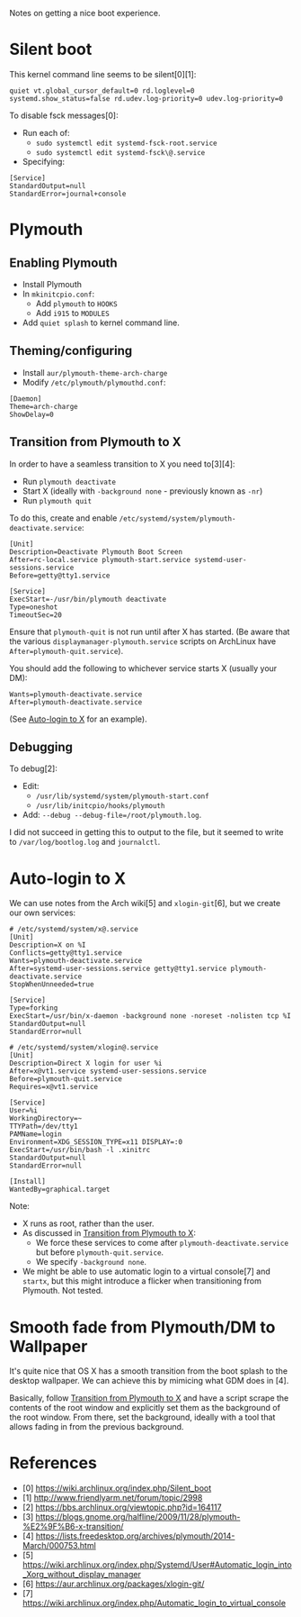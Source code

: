 Notes on getting a nice boot experience.

# Silent boot

This kernel command line seems to be silent[0][1]:

```
quiet vt.global_cursor_default=0 rd.loglevel=0 systemd.show_status=false rd.udev.log-priority=0 udev.log-priority=0
```

To disable fsck messages[0]:
- Run each of:
    - `sudo systemctl edit systemd-fsck-root.service`
    - `sudo systemctl edit systemd-fsck\@.service`
- Specifying:

```
[Service]
StandardOutput=null
StandardError=journal+console
```

# Plymouth

## Enabling Plymouth

- Install Plymouth
- In `mkinitcpio.conf`:
    - Add `plymouth` to `HOOKS`
    - Add `i915` to `MODULES`
- Add `quiet splash` to kernel command line.

## Theming/configuring

- Install `aur/plymouth-theme-arch-charge`
- Modify `/etc/plymouth/plymouthd.conf`:

```
[Daemon]
Theme=arch-charge
ShowDelay=0
```

## Transition from Plymouth to X

In order to have a seamless transition to X you need to[3][4]:
- Run `plymouth deactivate`
- Start X (ideally with `-background none` - previously known as `-nr`)
- Run `plymouth quit`

To do this, create and enable `/etc/systemd/system/plymouth-deactivate.service`:

```
[Unit]
Description=Deactivate Plymouth Boot Screen
After=rc-local.service plymouth-start.service systemd-user-sessions.service
Before=getty@tty1.service

[Service]
ExecStart=-/usr/bin/plymouth deactivate
Type=oneshot
TimeoutSec=20
```

Ensure that `plymouth-quit` is not run until after X has started. (Be aware that the various `displaymanager-plymouth.service` scripts on ArchLinux have `After=plymouth-quit.service`).

You should add the following to whichever service starts X (usually your DM):

```
Wants=plymouth-deactivate.service
After=plymouth-deactivate.service
```

(See [Auto-login to X](#auto-login-to-x) for an example).

## Debugging

To debug[2]:
- Edit:
    - `/usr/lib/systemd/system/plymouth-start.conf`
    - `/usr/lib/initcpio/hooks/plymouth`
- Add: `--debug --debug-file=/root/plymouth.log`.

I did not succeed in getting this to output to the file, but it seemed to write to `/var/log/bootlog.log` and `journalctl`.

# Auto-login to X

We can use notes from the Arch wiki[5] and `xlogin-git`[6], but we create our own services:

```
# /etc/systemd/system/x@.service
[Unit]
Description=X on %I
Conflicts=getty@tty1.service
Wants=plymouth-deactivate.service
After=systemd-user-sessions.service getty@tty1.service plymouth-deactivate.service
StopWhenUnneeded=true

[Service]
Type=forking
ExecStart=/usr/bin/x-daemon -background none -noreset -nolisten tcp %I
StandardOutput=null
StandardError=null
```

```
# /etc/systemd/system/xlogin@.service
[Unit]
Description=Direct X login for user %i
After=x@vt1.service systemd-user-sessions.service
Before=plymouth-quit.service
Requires=x@vt1.service

[Service]
User=%i
WorkingDirectory=~
TTYPath=/dev/tty1
PAMName=login
Environment=XDG_SESSION_TYPE=x11 DISPLAY=:0
ExecStart=/usr/bin/bash -l .xinitrc
StandardOutput=null
StandardError=null

[Install]
WantedBy=graphical.target
```

Note:
- X runs as root, rather than the user.
- As discussed in [Transition from Plymouth to X](#transition-from-plymouth-to-x):
    - We force these services to come after `plymouth-deactivate.service` but before `plymouth-quit.service`.
    - We specify `-background none`.
- We might be able to use automatic login to a virtual console[7] and `startx`, but this might introduce a flicker when transitioning from Plymouth. Not tested.

# Smooth fade from Plymouth/DM to Wallpaper

It's quite nice that OS X has a smooth transition from the boot splash to the desktop wallpaper. We can achieve this by mimicing what GDM does in [4].

Basically, follow [Transition from Plymouth to X](#transition-from-plymouth-to-x) and have a script scrape the contents of the root window and explicitly set them as the background of the root window. From there, set the background, ideally with a tool that allows fading in from the previous background.

# References

- [0] https://wiki.archlinux.org/index.php/Silent_boot
- [1] http://www.friendlyarm.net/forum/topic/2998
- [2] https://bbs.archlinux.org/viewtopic.php?id=164117
- [3] https://blogs.gnome.org/halfline/2009/11/28/plymouth-%E2%9F%B6-x-transition/
- [4] https://lists.freedesktop.org/archives/plymouth/2014-March/000753.html
- [5] https://wiki.archlinux.org/index.php/Systemd/User#Automatic_login_into_Xorg_without_display_manager
- [6] https://aur.archlinux.org/packages/xlogin-git/
- [7] https://wiki.archlinux.org/index.php/Automatic_login_to_virtual_console
